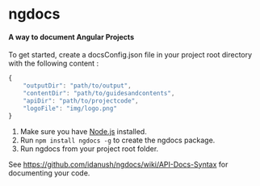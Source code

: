 # ngdocs


#### A way to document Angular Projects ####

To get started, create a docsConfig.json file in your project root directory with the following content :

````javascript
{ 
	"outputDir": "path/to/output",
	"contentDir": "path/to/guidesandcontents",
	"apiDir": "path/to/projectcode",
	"logoFile": "img/logo.png"
}
````

1. Make sure you have [Node.js](http://nodejs.org/) installed. 
1. Run `npm install ngdocs -g` to create the ngdocs package.
1. Run ngdocs from your project root folder.

See https://github.com/idanush/ngdocs/wiki/API-Docs-Syntax for documenting your code.
